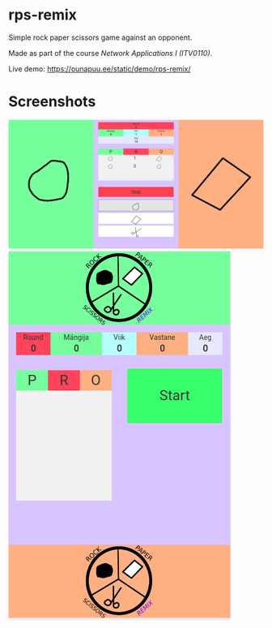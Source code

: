 # rps-remix
Simple rock paper scissors game against an opponent.

Made as part of the course *Network Applications I	(ITV0110)*.

Live demo: https://ounapuu.ee/static/demo/rps-remix/

# Screenshots
![](https://github.com/Hermanio/rps-remix/blob/master/rpsremix.png)
![](https://github.com/Hermanio/rps-remix/blob/master/rpsremix-resp.png)
